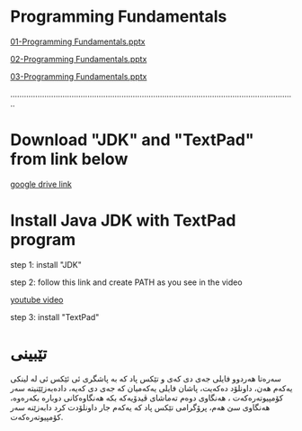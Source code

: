 # Programming Fundamentals

[01-Programming Fundamentals.pptx](https://raw.githubusercontent.com/karzanosman/java/master/01-Programming%20Fundamentals.pptx)

[02-Programming Fundamentals.pptx](https://raw.githubusercontent.com/karzanosman/java/master/02-Programming%20Fundamentals.pptx)

[03-Programming Fundamentals.pptx](https://raw.githubusercontent.com/karzanosman/java/master/03-Programming%20Fundamentals.pptx)

..............................................................................................................................

# Download "JDK" and "TextPad" from link below
[google drive link](https://drive.google.com/open?id=1fkTk_UNlYXWn9FiN8-M8mrfRJ55c-COz)

# Install Java JDK with TextPad program
step 1: install "JDK"

step 2: follow this link and create PATH as you see in the video

[youtube video](https://www.youtube.com/watch?v=WxGRHsD9ASM)

step 3: install "TextPad"


# تێبینی
سەرەتا هەردوو فایلی جەی دی کەی و تێکس پاد کە بە پاشگری ئی ئێکس ئی لە لینکی یەکەم هەن، داونلۆد دەکەیت، پاشان فایلی یەکەمیان کە جەی دی کەیە، دادەبەزێێنیتە سەر کۆمپیوتەرەکەت ، هەنگاوی دوەم تەماشای ڤیدۆیەکە بکە هەنگاوەکانی دوبارە بکەرەوە، هەنگاوی سێ هەم، پرۆگرامی تێکس پاد کە یەکەم جار داونلۆدت کرد دابەزێنە سەر کۆمپیوتەرەکەت.



